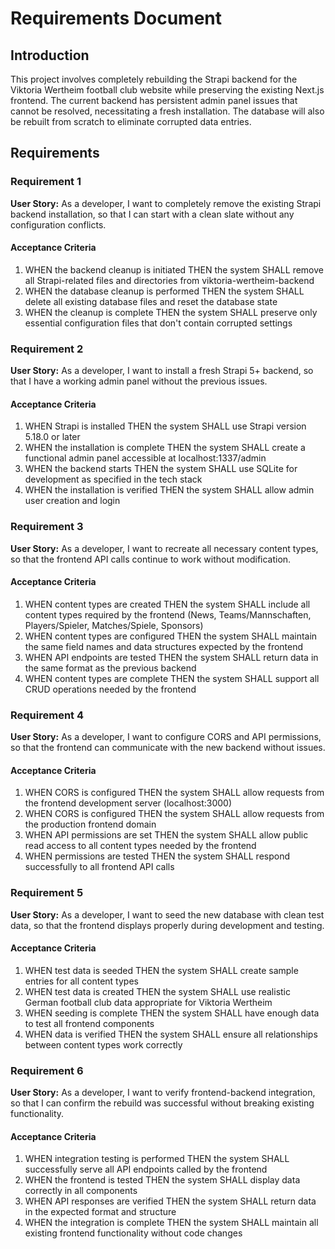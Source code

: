 # Requirements Document

## Introduction

This project involves completely rebuilding the Strapi backend for the Viktoria Wertheim football club website while preserving the existing Next.js frontend. The current backend has persistent admin panel issues that cannot be resolved, necessitating a fresh installation. The database will also be rebuilt from scratch to eliminate corrupted data entries.

## Requirements

### Requirement 1

**User Story:** As a developer, I want to completely remove the existing Strapi backend installation, so that I can start with a clean slate without any configuration conflicts.

#### Acceptance Criteria

1. WHEN the backend cleanup is initiated THEN the system SHALL remove all Strapi-related files and directories from viktoria-wertheim-backend
2. WHEN the database cleanup is performed THEN the system SHALL delete all existing database files and reset the database state
3. WHEN the cleanup is complete THEN the system SHALL preserve only essential configuration files that don't contain corrupted settings

### Requirement 2

**User Story:** As a developer, I want to install a fresh Strapi 5+ backend, so that I have a working admin panel without the previous issues.

#### Acceptance Criteria

1. WHEN Strapi is installed THEN the system SHALL use Strapi version 5.18.0 or later
2. WHEN the installation is complete THEN the system SHALL create a functional admin panel accessible at localhost:1337/admin
3. WHEN the backend starts THEN the system SHALL use SQLite for development as specified in the tech stack
4. WHEN the installation is verified THEN the system SHALL allow admin user creation and login

### Requirement 3

**User Story:** As a developer, I want to recreate all necessary content types, so that the frontend API calls continue to work without modification.

#### Acceptance Criteria

1. WHEN content types are created THEN the system SHALL include all content types required by the frontend (News, Teams/Mannschaften, Players/Spieler, Matches/Spiele, Sponsors)
2. WHEN content types are configured THEN the system SHALL maintain the same field names and data structures expected by the frontend
3. WHEN API endpoints are tested THEN the system SHALL return data in the same format as the previous backend
4. WHEN content types are complete THEN the system SHALL support all CRUD operations needed by the frontend

### Requirement 4

**User Story:** As a developer, I want to configure CORS and API permissions, so that the frontend can communicate with the new backend without issues.

#### Acceptance Criteria

1. WHEN CORS is configured THEN the system SHALL allow requests from the frontend development server (localhost:3000)
2. WHEN CORS is configured THEN the system SHALL allow requests from the production frontend domain
3. WHEN API permissions are set THEN the system SHALL allow public read access to all content types needed by the frontend
4. WHEN permissions are tested THEN the system SHALL respond successfully to all frontend API calls

### Requirement 5

**User Story:** As a developer, I want to seed the new database with clean test data, so that the frontend displays properly during development and testing.

#### Acceptance Criteria

1. WHEN test data is seeded THEN the system SHALL create sample entries for all content types
2. WHEN test data is created THEN the system SHALL use realistic German football club data appropriate for Viktoria Wertheim
3. WHEN seeding is complete THEN the system SHALL have enough data to test all frontend components
4. WHEN data is verified THEN the system SHALL ensure all relationships between content types work correctly

### Requirement 6

**User Story:** As a developer, I want to verify frontend-backend integration, so that I can confirm the rebuild was successful without breaking existing functionality.

#### Acceptance Criteria

1. WHEN integration testing is performed THEN the system SHALL successfully serve all API endpoints called by the frontend
2. WHEN the frontend is tested THEN the system SHALL display data correctly in all components
3. WHEN API responses are verified THEN the system SHALL return data in the expected format and structure
4. WHEN the integration is complete THEN the system SHALL maintain all existing frontend functionality without code changes
